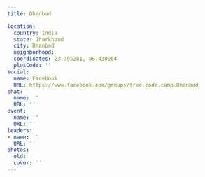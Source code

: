 ```yaml
---
title: Dhanbad

location:
  country: India
  state: Jharkhand
  city: Dhanbad
  neighborhood: 
  coordinates: 23.795281, 86.430964
  plusCode: ''
social:
  name: Facebook
  URL: https://www.facebook.com/groups/free.code.camp.Dhanbad
chat:
  name: ''
  URL: ''
event:
  name: ''
  URL: ''
leaders:
- name: ''
  URL: ''
photos:
  old: 
  cover: ''
---
```

